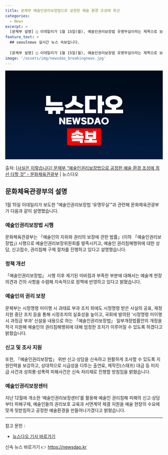 ```yaml
---
title: 문체부 예술인권리보장법으로 공정한 예술 환경 조성에 최선
categories:
  - News
excerpt: >
  [문체부 설명] □ 이데일리가 1월 15일(월), 예술인권리보장법 유명무실이라는 제목으로 보도한 기고문과 관…
feature_text: >
  ## seoulnews 실시간 뉴스 속보입니다.

  [문체부 설명] □ 이데일리가 1월 15일(월), 예술인권리보장법 유명무실이라는 제목으로 보도한 기고문과 관…
image: '/assets/img/newsdao_breakingnews.jpg'
---
```


![뉴스다오 속보](/assets/img/newsdao_breakingnews.jpg)

<p>출처: <a href="https://newsdao.kr/3011" rel="dofollow">[사실은 이렇습니다] 문체부 “예술인권리보장법으로 공정한 예술 환경 조성에 최선 다할 것” - 문화체육관광부</a> | 뉴스다오</p>

<h2 data-ke-size="size26">문화체육관광부의 설명</h2>
<p data-ke-size="size16">1월 15일 이데일리가 보도한 “예술인권리보장법 ‘유명무실’”과 관련해 문화체육관광부가 다음과 같이 설명했습니다.</p>

<h3>예술인권리보장법 시행</h3>
<p data-ke-size="size16">문화체육관광부는 「예술인의 지위와 권리의 보장에 관한 법률」(이하 「예술인권리보장법」) 시행으로 예술인권리보장위원회를 발족시키고, 예술인 권리침해행위에 대한 상담, 신고접수, 권리침해 구제 절차를 진행하고 있다고 설명했습니다.</p>

<h3>정책 개선</h3>
<p data-ke-size="size16">「예술인권리보장법」 시행 이후 제기된 미비점과 부족한 부분에 대해서는 예술계 현장 의견과 건의 사항을 수렴해 지속적으로 정책에 반영하고 있다고 밝혔습니다.</p>

<h3>예술인의 권리 보장</h3>
<p data-ke-size="size16">문체부는 시정명령 미이행 시 과태료 부과 조치 외에도 시정명령 받은 사실의 공표, 재정지원 중단 조치 등을 통해 시정조치의 실효성을 높이고, 국회에 발의된 ‘시정명령 미이행 시 과징금 부과’ 신설을 내용으로 하는 「예술인권리보장법」 일부개정법률안의 개정을 적극 지원해 예술인의 권리침해행위에 대해 엄정한 조치가 이루어질 수 있도록 하겠다고 밝혔습니다.</p>

<h3>신고 및 조사 지원</h3>
<p data-ke-size="size16">또한, 「예술인권리보장법」 위반 신고·상담을 신속하고 원활하게 조사할 수 있도록 지원인력을 보강하고, 상대적으로 시급성을 다투는 출연료, 제작진(스태프) 대금 등 미지급 사건과 성희롱·성폭력 피해사건은 신속 처리제로 진행할 방침임을 밝혔습니다.</p>

<h3>예술인권리보장센터</h3>
<p data-ke-size="size16">지난 12월에 개소한 ‘예술인권리보장센터’를 활용해 예술인 권리침해 피해의 신고·상담부터 피해구제, 예술인들의 권리보호 교육과 서면계약 체결 지원을 예술 현장의 수요에 맞게 뒷받침하고 공정한 예술환경을 만들어나가겠다고 밝혔습니다.</p>

<hr>

참고 문헌 : 
- <a href="https://newsdao.kr/3011">뉴스다오 기사 바로가기</a> 

신속 뉴스 바로가기 👉 <a href="https://newsdao.kr" rel="dofollow">https://newsdao.kr</a>


